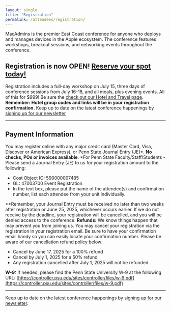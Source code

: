 ```yaml
---
layout: single
title: "Registration"
permalink: /attendees/registration/
---
```


MacAdmins is the premier East Coast conference for anyone who deploys and manages devices in the Apple ecosystem. The conference features workshops, breakout sessions, and networking events throughout the conference.

**Registration is now OPEN! [Reserve your spot today!](https://cvent.me/mvxXr1)**
---------------------------------------------------------------------------------

Registration includes a full-day workshop on July 15, three days of conference sessions from July 16-18, and all meals, plus evening events. All of this for $999! Be sure the [check out our Hotel and Travel page](https://macadmins.psu.edu/conference/accommodations/). **Remember: Hotel group codes and links will be in your registration confirmation.** Keep up to date on the latest conference happenings by [signing up for our newsletter](https://lp.constantcontactpages.com/sl/bvJCXCn/MacAdminsNewsletter)

* * *

**Payment Information**
-----------------------

You may register online with any major credit card (Master Card, Visa, Discover or American Express), or Penn State Journal Entry (JE)\*. **No checks, POs or invoices available**. \*For Penn State Faculty/Staff/Students - Please send a Journal Entry (JE) to us for your registration amount to the following:

*   Cost Object IO: 590000007485
*   GL: 47003700 Event Registration
*   In the text box, please put the name of the attendee(s) and confirmation number, list each attendee from your unit individually.

\*\*Remember, your Journal Entry must be received no later than two weeks after registration or June 25, 2025, whichever occurs earlier. If we do not receive by the deadline, your registration will be cancelled, and you will be denied access to the conference. **Refunds:** We know things happen that may prevent you from joining us. You may cancel your registration via the registration in your registration email. Be sure to have your confirmation email handy so you can easily locate your confirmation number. Please be aware of our cancellation refund policy below:

*   Cancel by June 17, 2025 for a 100% refund
*   Cancel by July 1, 2025 for a 50% refund
*   Any registration cancelled after July 1, 2025 will not be refunded.

**W-9:** If needed, please find the Penn State University W-9 at the following URL: [https://controller.psu.edu/sites/controller/files/w-9.pdf](https://controller.psu.edu/sites/controller/files/w-9.pdf)

* * *

Keep up to date on the latest conference happenings by [signing up for our newsletter](https://lp.constantcontactpages.com/sl/bvJCXCn/MacAdminsNewsletter).